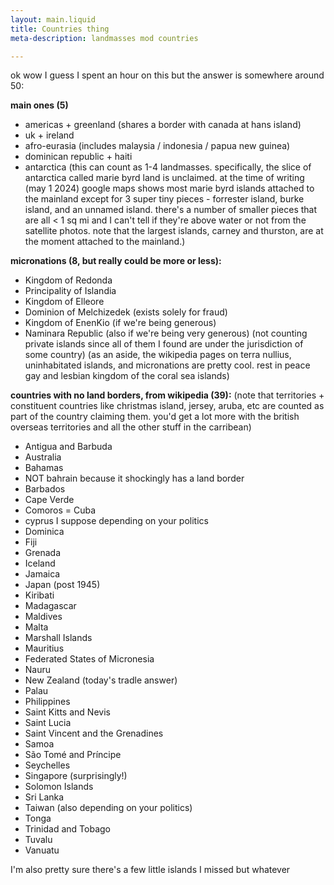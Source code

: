 ```yaml
---
layout: main.liquid
title: Countries thing
meta-description: landmasses mod countries 

---
```


ok wow I guess I spent an hour on this but the answer is somewhere around 50:

**main ones (5)**
- americas + greenland (shares a border with canada at hans island)
- uk + ireland
- afro-eurasia (includes malaysia / indonesia / papua new guinea)
- dominican republic + haiti
- antarctica (this can count as 1-4 landmasses. specifically, the slice of antarctica called marie byrd land is unclaimed. at the time of writing (may 1 2024) google maps shows most marie byrd islands attached to the mainland except for 3 super tiny pieces - forrester island, burke island, and an unnamed island. there's a number of smaller pieces that are all < 1 sq mi and I can't tell if they're above water or not from the satellite photos. note that the largest islands, carney and thurston, are at the moment attached to the mainland.)

**micronations (8, but really could be more or less):**
- Kingdom of Redonda
- Principality of Islandia
- Kingdom of Elleore
- Dominion of Melchizedek (exists solely for fraud)
- Kingdom of EnenKio (if we're being generous)
- Naminara Republic (also if we're being very generous)
(not counting private islands since all of them I found are under the jurisdiction of some country)
(as an aside, the wikipedia pages on terra nullius, uninhabitated islands, and micronations are pretty cool. rest in peace gay and lesbian kingdom of the coral sea islands)

**countries with no land borders, from wikipedia (39):**
(note that territories + constituent countries like christmas island, jersey, aruba, etc are counted as part of the country claiming them. you'd get a lot more with the british overseas territories and all the other stuff in the carribean)
- Antigua and Barbuda
- Australia    
- Bahamas
- NOT bahrain because it shockingly has a land border
- Barbados
- Cape Verde
- Comoros
= Cuba
- cyprus I suppose depending on your politics
- Dominica
- Fiji
- Grenada
- Iceland
- Jamaica
- Japan (post 1945)
- Kiribati
- Madagascar
- Maldives
- Malta
- Marshall Islands    
- Mauritius
- Federated States of Micronesia
- Nauru
- New Zealand (today's tradle answer)
- Palau
- Philippines
- Saint Kitts and Nevis
- Saint Lucia
- Saint Vincent and the Grenadines
- Samoa
- São Tomé and Príncipe
- Seychelles
- Singapore (surprisingly!)
- Solomon Islands
- Sri Lanka
- Taiwan (also depending on your politics)
- Tonga
- Trinidad and Tobago
- Tuvalu
- Vanuatu

 
I'm also pretty sure there's a few little islands I missed but whatever